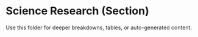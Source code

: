 # Science Research (Section)

Use this folder for deeper breakdowns, tables, or auto-generated content.
